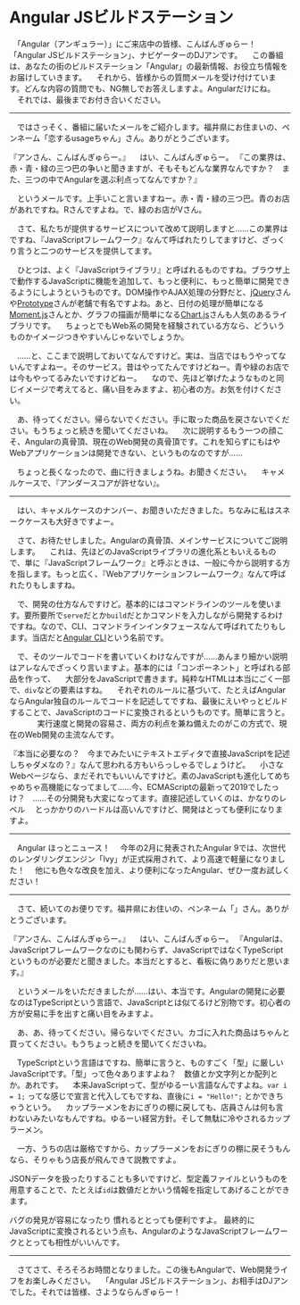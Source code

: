 # Angular JSビルドステーション

　「Angular（アンギュラー）」にご来店中の皆様、こんばんぎゅらー！　「Angular JSビルドステーション」、ナビゲーターのDJアンです。
　この番組は、あなたの街のビルドステーション「Angular」の最新情報、お役立ち情報をお届けしていきます。
　それから、皆様からの質問メールを受け付けています。どんな内容の質問でも、NG無しでお答えしますよ。Angularだけにね。
　それでは、最後までお付き合いください。

----

　ではさっそく、番組に届いたメールをご紹介します。福井県にお住まいの、ペンネーム「恋するusageちゃん」さん。ありがとうございます。

『アンさん、こんばんぎゅらー。』
　はい、こんばんぎゅらー。
『この業界は、赤・青・緑の三つ巴の争いと聞きますが、そもそもどんな業界なんですか？　また、三つの中でAngularを選ぶ利点ってなんですか？』

　というメールです。上手いこと言いますねー。赤・青・緑の三つ巴。青のお店があれですね。Rさんですよね。で、緑のお店がVさん。

　さて、私たちが提供するサービスについて改めて説明しますと……この業界はですね、『JavaScriptフレームワーク』なんて呼ばれたりしてますけど、ざっくり言うと二つのサービスを提供してます。

　ひとつは、よく『JavaScriptライブラリ』と呼ばれるものですね。ブラウザ上で動作するJavaScriptに機能を追加して、もっと便利に、もっと簡単に開発できるようにしようというものです。DOM操作やAJAX処理の分野だと、[jQuery](https://jquery.com/)さんや[Prototype](http://prototypejs.org/)さんが老舗で有名ですよね。あと、日付の処理が簡単になる[Moment.js](https://momentjs.com/)さんとか、グラフの描画が簡単になる[Chart.js](https://www.chartjs.org/)さんも人気のあるライブラリです。
　ちょっとでもWeb系の開発を経験されている方なら、どういうものかイメージつきやすいんじゃないでしょうか。

　……と、ここまで説明しておいてなんですけど。実は、当店ではもうやってないんですよねー。そのサービス。昔はやってたんですけどねー。青や緑のお店では今もやってるみたいですけどねー。
　なので、先ほど挙げたようなものと同じイメージで考えてると、痛い目をみますよ、初心者の方。お気を付けください。

　あ、待ってください。帰らないでください。手に取った商品を戻さないでください。もうちょっと続きを聞いてくださいね。
　次に説明するもう一つの顔こそ、Angularの真骨頂、現在のWeb開発の真骨頂です。これを知らずにもはやWebアプリケーションは開発できない、というものなのですが……

　ちょっと長くなったので、曲に行きましょうね。お聞きください。
　キャメルケースで、『アンダースコアが許せない』。

----

　はい、キャメルケースのナンバー、お聞きいただきました。ちなみに私はスネークケースも大好きですよー。

　さて、お待たせしました。Angularの真骨頂、メインサービスについてご説明します。
　これは、先ほどのJavaScriptライブラリの進化系ともいえるもので、単に『JavaScriptフレームワーク』と呼ぶときは、一般に今から説明する方を指します。もっと広く、『Webアプリケーションフレームワーク』なんて呼ばれたりもしますね。

　で、開発の仕方なんですけど。基本的にはコマンドラインのツールを使います。要所要所で`serve`だとか`build`だとかコマンドを入力しながら開発するわけですね。なので、CLI、コマンドラインインタフェースなんて呼ばれてたりもします。当店だと[Angular CLI](https://cli.angular.io/)という名前です。

　で、そのツールでコードを書いていくわけなんですが……あんまり細かい説明はアレなんでざっくり言いますよ。基本的には「コンポーネント」と呼ばれる部品を作って、
　大部分をJavaScriptで書きます。純粋なHTMLは本当にごく一部で、`div`などの要素はすね。
　それぞれのルールに基づいて、たとえばAngularならAngular独自のルールでコードを記述してですね、最後にえいやっとビルドすることで、JavaScriptのコードに変換されるというものです。簡単に言うと。
　
　
　実行速度と開発の容易さ、両方の利点を兼ね備えたのがこの方式で、現在のWeb開発の主流なんです。

『本当に必要なの？　今までみたいにテキストエディタで直接JavaScriptを記述しちゃダメなの？』なんて思われる方もいらっしゃるでしょうけど。
　小さなWebページなら、まだそれでもいいんですけど。素のJavaScriptも進化してめちゃめちゃ高機能になってまして……今、ECMAScriptの最新って2019でしたっけ？　……その分開発も大変になってます。直接記述していくのは、かなりのレベル
　とっかかりのハードルは高いんですけど、開発はとっても便利になりますよ。

----

　Angular ほっとニュース！
　今年の2月に発表されたAngular 9では、次世代のレンダリングエンジン「Ivy」が正式採用されて、より高速で軽量になりました！
　他にも色々な改良を加え、より便利になったAngular、ぜひ一度お試しください！

----

　さて、続いてのお便りです。福井県にお住いの、ペンネーム「」さん。ありがとうございます。

『アンさん、こんばんぎゅらー。』
　はい、こんばんぎゅらー。
『Angularは、JavaScriptフレームワークなのにも関わらず、JavaScriptではなくTypeScriptというものが必要だと聞きました。本当だとすると、看板に偽りありだと思います。』

　というメールをいただきましたが……はい、本当です。Angularの開発に必要なのはTypeScriptという言語で、JavaScriptとは似てるけど別物です。初心者の方が安易に手を出すと痛い目をみますよ。

　あ、あ、待ってください。帰らないでください。カゴに入れた商品はちゃんと買ってください。もうちょっと続きを聞いてくださいね。

　TypeScriptという言語はですね、簡単に言うと、ものすごく「型」に厳しいJavaScriptです。「型」って色々ありますよね？　数値とか文字列とか配列とか。あれです。
　本来JavaScriptって、型がゆるーい言語なんですよね。`var i = 1;` ってな感じで宣言と代入してもですね、直後に`i = "Hello!";` とかできちゃうという。
　カップラーメンをおにぎりの棚に戻しても、店員さんは何も言わないみたいなもんですね。ゆるーい経営方針。そして無駄に冷やされるカップラーメン。

　一方、うちの店は厳格ですから、カップラーメンをおにぎりの棚に戻そうもんなら、そりゃもう店長が飛んできて説教ですよ。

JSONデータを扱ったりすることも多いですけど、型定義ファイルというものを用意することで、たとえば`id`は数値だとかいう情報を指定してあげることができます。

バグの発見が容易になったり
慣れるととっても便利ですよ。
最終的にJavaScriptに変換されるという点も、AngularのようなJavaScriptフレームワークととっても相性がいいんです。

----

　さてさて、そろそろお時間となりました。この後もAngularで、Web開発ライフをお楽しみください。
　「Angular JSビルドステーション」、お相手はDJアンでした。それでは皆様、さようならんぎゅらー！
<!--stackedit_data:
eyJoaXN0b3J5IjpbLTEzODk2NzIyMjcsMTM2MzgyMTA5MSwtMj
A1MTkzNjE0MiwyMDM3NzU0MjgxLC04MzY1OTQ1MjYsLTEwOTQ3
OTI1NSwtNjc4MzU0MjQzLDkyODIwMzc0NywtNTU4NzAwMjE2LD
E2NzE0NDY3MDIsLTI3MjIyMzY4NiwtMTI3MjMwMTg4NSwtOTE3
NTUzMzk2LC0xNTkwNDQzODM3XX0=
-->